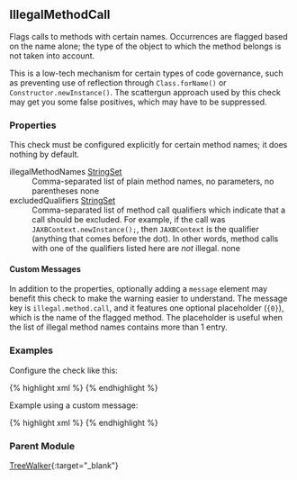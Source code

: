 ## IllegalMethodCall

Flags calls to methods with certain names. Occurrences are flagged based on the name alone; the type of the object to which the method belongs is not taken into account.

This is a low-tech mechanism for certain types of code governance, such as preventing use of reflection through `Class.forName()` or `Constructor.newInstance()`.
The scattergun approach used by this check may get you some false positives, which may have to be suppressed. 


### Properties

This check must be configured explicitly for certain method names; it does nothing by default.

<dl>
<dt><span class="propname">illegalMethodNames</span>
    <span class="proptype"><a href="http://checkstyle.sourceforge.net/property_types.html#stringSet">StringSet</a></span></dt>
<dd><span class="propdesc">Comma-separated list of plain method names, no parameters, no parentheses</span>
    <span class="propdefault">none</span></dd>

<dt><span class="propname">excludedQualifiers</span>
    <span class="proptype"><a href="http://checkstyle.sourceforge.net/property_types.html#stringSet">StringSet</a></span></dt>
<dd><span class="propdesc">Comma-separated list of method call qualifiers which indicate that a call should be excluded.
        For example, if the call was <code>JAXBContext.newInstance();</code>, then <code>JAXBContext</code>
        is the qualifier (anything that comes before the dot). In other words, method calls with one of the qualifiers
        listed here are <i>not</i> illegal.</span>
    <span class="propdefault">none</span></dd>
</dl>

#### Custom Messages

In addition to the properties, optionally adding a `message` element may benefit this check to make the warning easier to understand. The message key is `illegal.method.call`, and it features one optional placeholder (`{0}`), which is the name of the flagged method. The placeholder is useful when the list of illegal method names contains more than 1 entry.


### Examples

Configure the check like this:

{% highlight xml %}
<module name="IllegalMethodCall">
  <property name="illegalMethodNames" value="forName, newInstance"/>
  <property name="excludedQualifiers" value="JAXBContext, Charset"/>
</module>
{% endhighlight %}

Example using a custom message:

{% highlight xml %}
<module name="IllegalMethodCall">
  <property name="illegalMethodNames" value="finalize"/>
  <message key="illegal.method.call" value="Finalizer called explicitly"/>
</module>
{% endhighlight %}


### Parent Module

[TreeWalker](http://checkstyle.sourceforge.net/config.html#TreeWalker){:target="_blank"}
